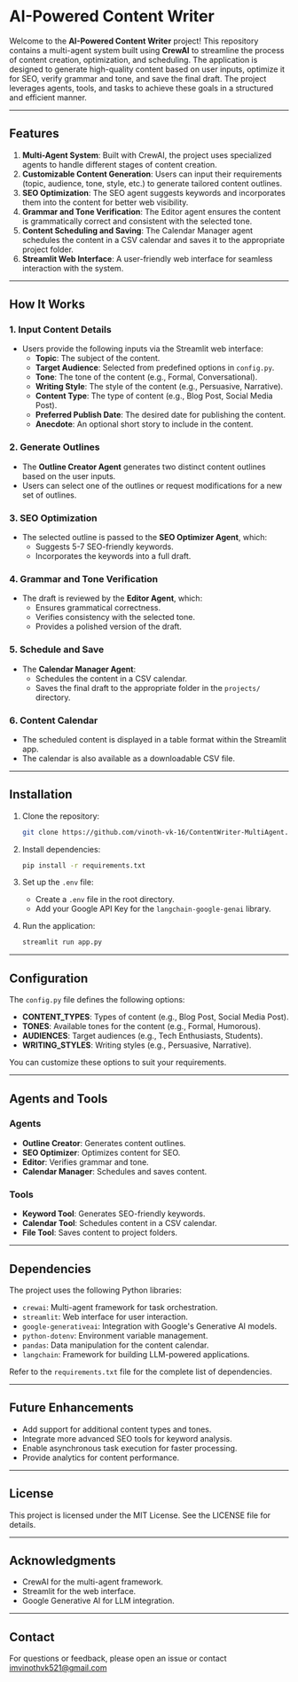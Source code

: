 ﻿# AI-Powered Content Writer

Welcome to the **AI-Powered Content Writer** project! This repository contains a multi-agent system built using **CrewAI** to streamline the process of content creation, optimization, and scheduling. The application is designed to generate high-quality content based on user inputs, optimize it for SEO, verify grammar and tone, and save the final draft. The project leverages agents, tools, and tasks to achieve these goals in a structured and efficient manner.

---

## Features

1. **Multi-Agent System**: Built with CrewAI, the project uses specialized agents to handle different stages of content creation.
2. **Customizable Content Generation**: Users can input their requirements (topic, audience, tone, style, etc.) to generate tailored content outlines.
3. **SEO Optimization**: The SEO agent suggests keywords and incorporates them into the content for better web visibility.
4. **Grammar and Tone Verification**: The Editor agent ensures the content is grammatically correct and consistent with the selected tone.
5. **Content Scheduling and Saving**: The Calendar Manager agent schedules the content in a CSV calendar and saves it to the appropriate project folder.
6. **Streamlit Web Interface**: A user-friendly web interface for seamless interaction with the system.

---


## How It Works

### 1. **Input Content Details**
- Users provide the following inputs via the Streamlit web interface:
  - **Topic**: The subject of the content.
  - **Target Audience**: Selected from predefined options in `config.py`.
  - **Tone**: The tone of the content (e.g., Formal, Conversational).
  - **Writing Style**: The style of the content (e.g., Persuasive, Narrative).
  - **Content Type**: The type of content (e.g., Blog Post, Social Media Post).
  - **Preferred Publish Date**: The desired date for publishing the content.
  - **Anecdote**: An optional short story to include in the content.

### 2. **Generate Outlines**
- The **Outline Creator Agent** generates two distinct content outlines based on the user inputs.
- Users can select one of the outlines or request modifications for a new set of outlines.

### 3. **SEO Optimization**
- The selected outline is passed to the **SEO Optimizer Agent**, which:
  - Suggests 5-7 SEO-friendly keywords.
  - Incorporates the keywords into a full draft.

### 4. **Grammar and Tone Verification**
- The draft is reviewed by the **Editor Agent**, which:
  - Ensures grammatical correctness.
  - Verifies consistency with the selected tone.
  - Provides a polished version of the draft.

### 5. **Schedule and Save**
- The **Calendar Manager Agent**:
  - Schedules the content in a CSV calendar.
  - Saves the final draft to the appropriate folder in the `projects/` directory.

### 6. **Content Calendar**
- The scheduled content is displayed in a table format within the Streamlit app.
- The calendar is also available as a downloadable CSV file.

---

## Installation

1. Clone the repository:
   ```bash
   git clone https://github.com/vinoth-vk-16/ContentWriter-MultiAgent.git
   ```

2. Install dependencies:
   ```bash
   pip install -r requirements.txt
   ```

3. Set up the `.env` file:
   - Create a `.env` file in the root directory.
   - Add your Google API Key for the `langchain-google-genai` library.

4. Run the application:
   ```bash
   streamlit run app.py
   ```

---

## Configuration

The `config.py` file defines the following options:
- **CONTENT_TYPES**: Types of content (e.g., Blog Post, Social Media Post).
- **TONES**: Available tones for the content (e.g., Formal, Humorous).
- **AUDIENCES**: Target audiences (e.g., Tech Enthusiasts, Students).
- **WRITING_STYLES**: Writing styles (e.g., Persuasive, Narrative).

You can customize these options to suit your requirements.

---

## Agents and Tools

### Agents
- **Outline Creator**: Generates content outlines.
- **SEO Optimizer**: Optimizes content for SEO.
- **Editor**: Verifies grammar and tone.
- **Calendar Manager**: Schedules and saves content.

### Tools
- **Keyword Tool**: Generates SEO-friendly keywords.
- **Calendar Tool**: Schedules content in a CSV calendar.
- **File Tool**: Saves content to project folders.

---

## Dependencies

The project uses the following Python libraries:
- `crewai`: Multi-agent framework for task orchestration.
- `streamlit`: Web interface for user interaction.
- `google-generativeai`: Integration with Google's Generative AI models.
- `python-dotenv`: Environment variable management.
- `pandas`: Data manipulation for the content calendar.
- `langchain`: Framework for building LLM-powered applications.

Refer to the `requirements.txt` file for the complete list of dependencies.

---

## Future Enhancements

- Add support for additional content types and tones.
- Integrate more advanced SEO tools for keyword analysis.
- Enable asynchronous task execution for faster processing.
- Provide analytics for content performance.

---

## License

This project is licensed under the MIT License. See the LICENSE file for details.

---

## Acknowledgments

- CrewAI for the multi-agent framework.
- Streamlit for the web interface.
- Google Generative AI for LLM integration.

---

## Contact

For questions or feedback, please open an issue or contact imvinothvk521@gmail.com
